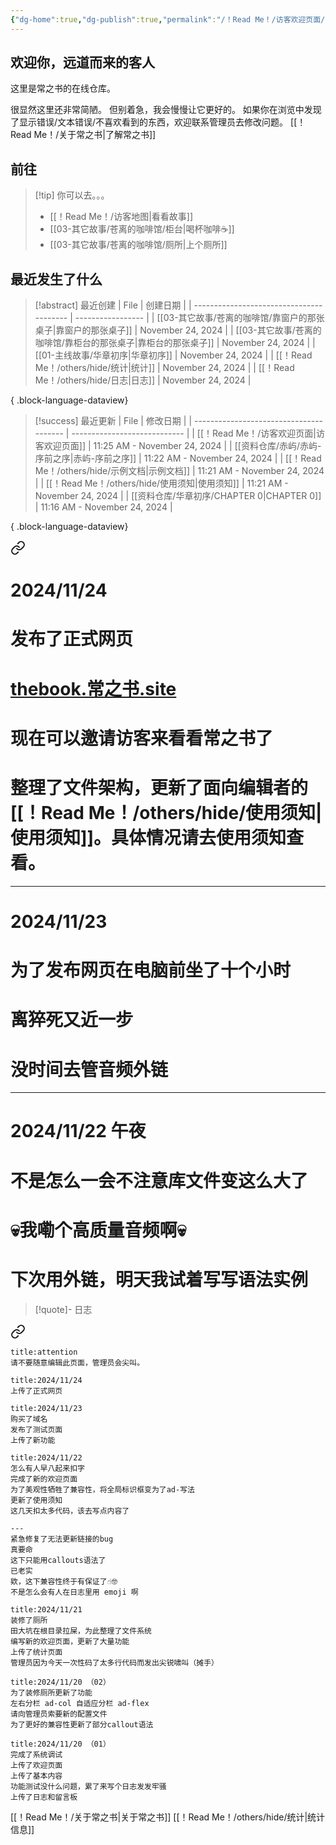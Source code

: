 ```yaml
---
{"dg-home":true,"dg-publish":true,"permalink":"/！Read Me！/访客欢迎页面/","tags":["gardenEntry"],"dgPassFrontmatter":true,"noteIcon":"\\！Read Me！\\others\\data\\svg","created":"2024-11-24T08:44:54.000+08:00","updated":"2024-11-24T11:25:14.879+08:00"}
---
```


## 欢迎你，远道而来的客人

这里是常之书的在线仓库。

很显然这里还非常简陋。
但别着急，我会慢慢让它更好的。
如果你在浏览中发现了显示错误/文本错误/不喜欢看到的东西，欢迎联系管理员去修改问题。
[[！Read Me！/关于常之书\|了解常之书]]

## 前往

> [!tip] 你可以去。。。
> - [[！Read Me！/访客地图\|看看故事]]
> - [[03-其它故事/苍离的咖啡馆/柜台\|喝杯咖啡☕]]
> - [[03-其它故事/苍离的咖啡馆/厕所\|上个厕所]]

## 最近发生了什么

>[!abstract] 最近创建
> | File                                     | 创建日期              |
> | ---------------------------------------- | ----------------- |
> | [[03-其它故事/苍离的咖啡馆/靠窗户的那张桌子\|靠窗户的那张桌子]] | November 24, 2024 |
> | [[03-其它故事/苍离的咖啡馆/靠柜台的那张桌子\|靠柜台的那张桌子]] | November 24, 2024 |
> | [[01-主线故事/华章初序\|华章初序]]                | November 24, 2024 |
> | [[！Read Me！/others/hide/统计\|统计]]      | November 24, 2024 |
> | [[！Read Me！/others/hide/日志\|日志]]      | November 24, 2024 |
> 
{ .block-language-dataview}

>[!success] 最近更新
> | File                                    | 修改日期                         |
> | --------------------------------------- | ---------------------------- |
> | [[！Read Me！/访客欢迎页面\|访客欢迎页面]]         | 11:25 AM - November 24, 2024 |
> | [[资料仓库/赤屿/赤屿-序前之序\|赤屿-序前之序]]         | 11:22 AM - November 24, 2024 |
> | [[！Read Me！/others/hide/示例文档\|示例文档]] | 11:21 AM - November 24, 2024 |
> | [[！Read Me！/others/hide/使用须知\|使用须知]] | 11:21 AM - November 24, 2024 |
> | [[资料仓库/华章初序/CHAPTER 0\|CHAPTER 0]]   | 11:16 AM - November 24, 2024 |
> 
{ .block-language-dataview}


<div class="transclusion internal-embed is-loaded"><a class="markdown-embed-link" href="/read-me/others/hide//" aria-label="Open link"><svg xmlns="http://www.w3.org/2000/svg" width="24" height="24" viewBox="0 0 24 24" fill="none" stroke="currentColor" stroke-width="2" stroke-linecap="round" stroke-linejoin="round" class="svg-icon lucide-link"><path d="M10 13a5 5 0 0 0 7.54.54l3-3a5 5 0 0 0-7.07-7.07l-1.72 1.71"></path><path d="M14 11a5 5 0 0 0-7.54-.54l-3 3a5 5 0 0 0 7.07 7.07l1.71-1.71"></path></svg></a><div class="markdown-embed">





# 2024/11/24
# 发布了正式网页
# [thebook.常之书.site]()
# 现在可以邀请访客来看看常之书了
# 整理了文件架构，更新了面向编辑者的[[！Read Me！/others/hide/使用须知\|使用须知]]。具体情况请去使用须知查看。


---
# 2024/11/23
# 为了发布网页在电脑前坐了十个小时
# 离猝死又近一步
# 没时间去管音频外链

---
# 2024/11/22 午夜
# 不是怎么一会不注意库文件变这么大了
# 💀我嘞个高质量音频啊💀
# 下次用外链，明天我试着写写语法实例

</div></div>


> [!quote]- 日志
> 
<div class="transclusion internal-embed is-loaded"><a class="markdown-embed-link" href="/read-me/others/hide//" aria-label="Open link"><svg xmlns="http://www.w3.org/2000/svg" width="24" height="24" viewBox="0 0 24 24" fill="none" stroke="currentColor" stroke-width="2" stroke-linecap="round" stroke-linejoin="round" class="svg-icon lucide-link"><path d="M10 13a5 5 0 0 0 7.54.54l3-3a5 5 0 0 0-7.07-7.07l-1.72 1.71"></path><path d="M14 11a5 5 0 0 0-7.54-.54l-3 3a5 5 0 0 0 7.07 7.07l1.71-1.71"></path></svg></a><div class="markdown-embed">





```ad-attention
title:attention
请不要随意编辑此页面，管理员会尖叫。
```

```ad-info
title:2024/11/24
上传了正式网页

```

```ad-info
title:2024/11/23
购买了域名
发布了测试页面
上传了新功能

```

```ad-info
title:2024/11/22
怎么有人早八起来扣字
完成了新的欢迎页面
为了美观性牺牲了兼容性，将全局标识框变为了ad-写法
更新了使用须知
这几天扣太多代码，该去写点内容了

---
紧急修复了无法更新链接的bug
真要命
这下只能用callouts语法了
已老实
欸，这下兼容性终于有保证了☝️🤓
不是怎么会有人在日志里用 emoji 啊
```

```ad-info
title:2024/11/21
装修了厕所
田大坑在根目录拉屎，为此整理了文件系统
编写新的欢迎页面，更新了大量功能
上传了统计页面
管理员因为今天一次性码了太多行代码而发出尖锐啸叫（摊手）
```

```ad-info
title:2024/11/20 （02）
为了装修厕所更新了功能
左右分栏 ad-col 自适应分栏 ad-flex
请向管理员索要新的配置文件
为了更好的兼容性更新了部分callout语法
```

```ad-info
title:2024/11/20 （01）
完成了系统调试
上传了欢迎页面
上传了基本内容
功能测试没什么问题，累了来写个日志发发牢骚
上传了日志和留言板
```

</div></div>


[[！Read Me！/关于常之书\|关于常之书]]
[[！Read Me！/others/hide/统计\|统计信息]]
